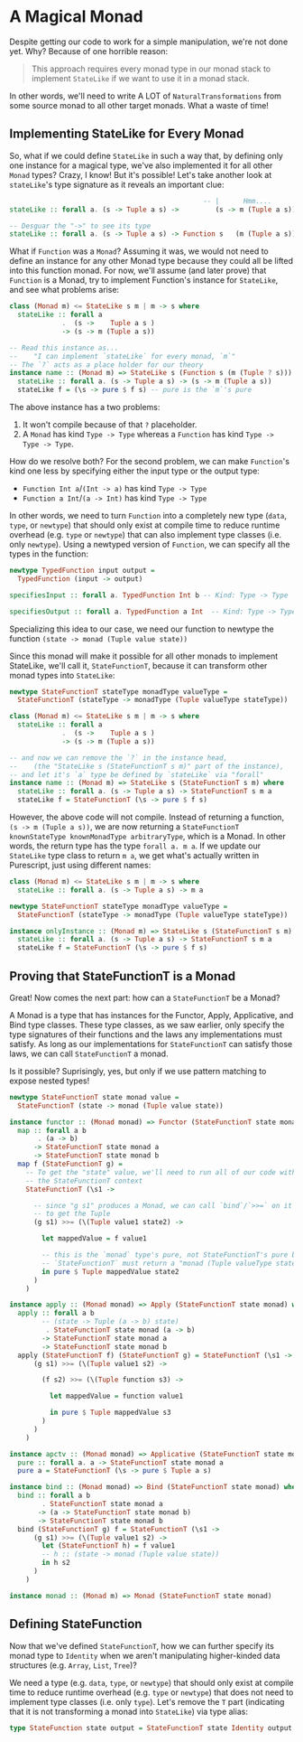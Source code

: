 # A Magical Monad

Despite getting our code to work for a simple manipulation, we're not done yet. Why? Because of one horrible reason:
> This approach requires every monad type in our monad stack to implement `StateLike` if we want to use it in a monad stack.

In other words, we'll need to write A LOT of `NaturalTransformations` from some source monad to all other target monads. What a waste of time!

## Implementing StateLike for Every Monad

So, what if we could define `StateLike` in such a way that, by defining only one instance for a magical type, we've also implemented it for all other `Monad` types? Crazy, I know! But it's possible! Let's take another look at `stateLike`'s type signature as it reveals an important clue:
```purescript
                                                -- |      Hmm....     |
stateLike :: forall a. (s -> Tuple a s) ->         (s -> m (Tuple a s))

-- Desguar the "->" to see its type
stateLike :: forall a. (s -> Tuple a s) -> Function s   (m (Tuple a s))
```
What if `Function` was a `Monad`? Assuming it was, we would not need to define an instance for any other Monad type because they could all be lifted into this function monad. For now, we'll assume (and later prove) that `Function` is a Monad, try to implement Function's instance for `StateLike`, and see what problems arise:
```purescript
class (Monad m) <= StateLike s m | m -> s where
  stateLike :: forall a
             .  (s ->    Tuple a s )
             -> (s -> m (Tuple a s))

-- Read this instance as...
--    "I can implement `stateLike` for every monad, `m`"
-- The `?` acts as a place holder for our theory
instance name :: (Monad m) => StateLike s (Function s (m (Tuple ? s))) where
  stateLike :: forall a. (s -> Tuple a s) -> (s -> m (Tuple a s))
  stateLike f = (\s -> pure $ f s) -- pure is the `m`'s pure
```
The above instance has a two problems:
1. It won't compile because of that `?` placeholder.
2. A `Monad` has kind `Type -> Type` whereas a `Function` has kind `Type -> Type -> Type`.

How do we resolve both? For the second problem, we can make `Function`'s kind one less by specifying either the input type or the output type:
- `Function Int a`/`(Int -> a)` has kind `Type -> Type`
- `Function a Int`/`(a -> Int)` has kind `Type -> Type`

In other words, we need to turn `Function` into a completely new type (`data`, `type`, or `newtype`) that should only exist at compile time to reduce runtime overhead (e.g. `type` or `newtype`) that can also implement type classes (i.e. only `newtype`). Using a newtyped version of `Function`, we can specify all the types in the function:
```purescript
newtype TypedFunction input output =
  TypedFunction (input -> output)

specifiesInput :: forall a. TypedFunction Int b -- Kind: Type -> Type

specifiesOutput :: forall a. TypedFunction a Int  -- Kind: Type -> Type
```
Specializing this idea to our case, we need our function to newtype the function
`(state -> monad (Tuple value state))`

Since this monad will make it possible for all other monads to implement StateLike, we'll call it, `StateFunctionT`, because it can transform other monad types into `StateLike`:
```purescript
newtype StateFunctionT stateType monadType valueType =
  StateFunctionT (stateType -> monadType (Tuple valueType stateType))

class (Monad m) <= StateLike s m | m -> s where
  stateLike :: forall a
             .  (s ->    Tuple a s )
             -> (s -> m (Tuple a s))

-- and now we can remove the `?` in the instance head,
--    (the "StateLike s (StateFunctionT s m)" part of the instance),
-- and let it's `a` type be defined by `stateLike` via "forall"
instance name :: (Monad m) => StateLike s (StateFunctionT s m) where
  stateLike :: forall a. (s -> Tuple a s) -> StateFunctionT s m a
  stateLike f = StateFunctionT (\s -> pure $ f s)
```
However, the above code will not compile. Instead of returning a function, `(s -> m (Tuple a s))`, we are now returning a `StateFunctionT knownStateType knownMonadType arbitraryType`, which is a Monad. In other words, the return type has the type `forall a. m a`. If we update our `StateLike` type class to return `m a`, we get what's actually written in Purescript, just using different names:
```purescript
class (Monad m) <= StateLike s m | m -> s where
  stateLike :: forall a. (s -> Tuple a s) -> m a

newtype StateFunctionT stateType monadType valueType =
  StateFunctionT (stateType -> monadType (Tuple valueType stateType))

instance onlyInstance :: (Monad m) => StateLike s (StateFunctionT s m) where
  stateLike :: forall a. (s -> Tuple a s) -> StateFunctionT s m a
  stateLike f = StateFunctionT (\s -> pure $ f s)
```

## Proving that StateFunctionT is a Monad

Great! Now comes the next part: how can a `StateFunctionT` be a Monad?

A Monad is a type that has instances for the Functor, Apply, Applicative, and Bind type classes. These type classes, as we saw earlier, only specify the type signatures of their functions and the laws any implementations must satisfy. As long as our implementations for `StateFunctionT` can satisfy those laws, we can call `StateFunctionT` a monad.

Is it possible? Suprisingly, yes, but only if we use pattern matching to expose nested types!
```purescript
newtype StateFunctionT state monad value =
  StateFunctionT (state -> monad (Tuple value state))

instance functor :: (Monad monad) => Functor (StateFunctionT state monad) where
  map :: forall a b
       . (a -> b)
      -> StateFunctionT state monad a
      -> StateFunctionT state monad b
  map f (StateFunctionT g) =
    -- To get the "state" value, we'll need to run all of our code within
    -- the StateFunctionT context
    StateFunctionT (\s1 ->

      -- since "g s1" produces a Monad, we can call `bind`/`>>=` on it
      -- to get the Tuple
      (g s1) >>= (\(Tuple value1 state2) ->

        let mappedValue = f value1

        -- this is the `monad` type's pure, not StateFunctionT's pure because
        -- `StateFunctionT` must return a "monad (Tuple valueType stateType)"
        in pure $ Tuple mappedValue state2
      )
    )

instance apply :: (Monad monad) => Apply (StateFunctionT state monad) where
  apply :: forall a b
        -- (state -> Tuple (a -> b) state)
         . StateFunctionT state monad (a -> b)
        -> StateFunctionT state monad a
        -> StateFunctionT state monad b
  apply (StateFunctionT f) (StateFunctionT g) = StateFunctionT (\s1 ->
      (g s1) >>= (\(Tuple value1 s2) ->

        (f s2) >>= (\(Tuple function s3) ->

          let mappedValue = function value1

          in pure $ Tuple mappedValue s3
        )
      )
    )

instance apctv :: (Monad monad) => Applicative (StateFunctionT state monad) where
  pure :: forall a. a -> StateFunctionT state monad a
  pure a = StateFunctionT (\s -> pure $ Tuple a s)

instance bind :: (Monad monad) => Bind (StateFunctionT state monad) where
  bind :: forall a b
        . StateFunctionT state monad a
       -> (a -> StateFunctionT state monad b)
       -> StateFunctionT state monad b
  bind (StateFunctionT g) f = StateFunctionT (\s1 ->
      (g s1) >>= (\(Tuple value1 s2) ->
        let (StateFunctionT h) = f value1
        -- h :: (state -> monad (Tuple value state))
        in h s2
      )
    )

instance monad :: (Monad m) => Monad (StateFunctionT state monad)
```

## Defining StateFunction

Now that we've defined `StateFunctionT`, how we can further specify its monad type to `Identity` when we aren't manipulating higher-kinded data structures (e.g. `Array`, `List`, `Tree`)?

We need a type (e.g. `data`, `type`, or `newtype`) that should only exist at compile time to reduce runtime overhead (e.g. `type` or `newtype`) that does not need to implement type classes (i.e. only `type`). Let's remove the `T` part (indicating that it is not transforming a monad into `StateLike`) via type alias:
```purescript
type StateFunction state output = StateFunctionT state Identity output
```
